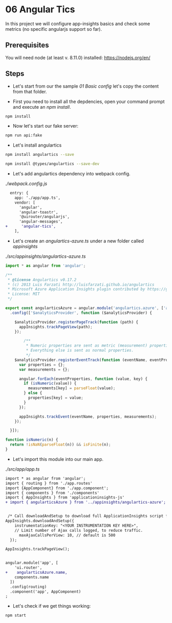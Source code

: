 # 06 Angular Tics 

In this project we will configure app-insights basics and check some metrics (no specific angularjs
support so far).


## Prerequisites

You will need node (at least v. 8.11.0) installed: https://nodejs.org/en/

## Steps

- Let's start from our the sample _01 Basic config_ let's copy the content from that folder.

- First you need to install all the depdencies, open your command prompt and execute an _npm install_.

```bash
npm install
```

- Now let's start our fake server:

```bash
npm run api:fake
```

- Let's install angulartics

```bash
npm install angulartics --save
```

```bash
npm install @types/angulartics --save-dev
```
- Let's add angulartics dependency into webpack config.

_./webpack.config.js_

```diff
  entry: {
    app: './app/app.ts',
    vendor: [
      'angular',  
      'angular-toastr',       
      '@uirouter/angularjs',
      'angular-messages',
+      'angular-tics', 
    ],    

```

- Let's create an _angulartics-azure.ts_ under a new folder called _appinsights_

_./src/appinsights/angulartics-azure.ts_

```javascript
import * as angular from 'angular';

/**
 * @license Angulartics v0.17.2
 * (c) 2013 Luis Farzati http://luisfarzati.github.io/angulartics
 * Microsoft Azure Application Insights plugin contributed by https://github.com/anthonychu
 * License: MIT
 */

export const angularticsAzure = angular.module('angulartics.azure', ['angulartics'])
  .config(['$analyticsProvider', function ($analyticsProvider) {

    $analyticsProvider.registerPageTrack(function (path) {
      appInsights.trackPageView(path);
    });

		/**
		 * Numeric properties are sent as metric (measurement) properties.
		 * Everything else is sent as normal properties.
		 */
    $analyticsProvider.registerEventTrack(function (eventName, eventProperties) {
      var properties = {};
      var measurements = {};

      angular.forEach(eventProperties, function (value, key) {
        if (isNumeric(value)) {
          measurements[key] = parseFloat(value);
        } else {
          properties[key] = value;
        }
      });

      appInsights.trackEvent(eventName, properties, measurements);
    });

  }]);

function isNumeric(n) {
  return !isNaN(parseFloat(n)) && isFinite(n);
}
```

- Let's import this module into our main app.

_./src/app/app.ts_

```diff
import * as angular from 'angular';
import { routing } from './app.routes'
import {AppComponent} from './app.component';
import { components } from './components'
import { AppInsights } from 'applicationinsights-js'
+ import { angularticsAzure } from '../appinsights/angulartics-azure';


 /* Call downloadAndSetup to download full ApplicationInsights script from CDN and initialize it with  instrumentation key */
AppInsights.downloadAndSetup({ 
    instrumentationKey: "<YOUR INSTRUMENTATION KEY HERE>",
    // Limit number of Ajax calls logged, to reduce traffic.
      maxAjaxCallsPerView: 10, // default is 500 
  });

AppInsights.trackPageView();


angular.module('app', [
    'ui.router',
+    angularticsAzure.name,    
    components.name
  ])
  .config(routing)
  .component('app', AppComponent)
;
```

- Let's check if we get things working:

```
npm start
```